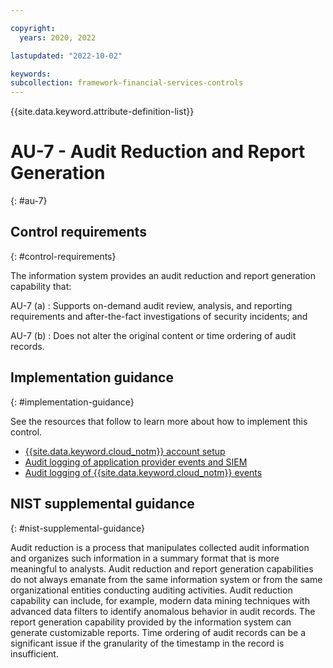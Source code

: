 ```yaml
---

copyright:
  years: 2020, 2022

lastupdated: "2022-10-02"

keywords: 
subcollection: framework-financial-services-controls
---
```


{{site.data.keyword.attribute-definition-list}}

               
# AU-7 - Audit Reduction and Report Generation
{: #au-7}

## Control requirements
{: #control-requirements}

The information system provides an audit reduction and report generation capability that:

AU-7 (a)
    : Supports on-demand audit review, analysis, and reporting requirements and after-the-fact investigations of security incidents; and

AU-7 (b)
    : Does not alter the original content or time ordering of audit records.

## Implementation guidance
{: #implementation-guidance}

See the resources that follow to learn more about how to implement this control.

- [{{site.data.keyword.cloud_notm}} account setup](/docs/framework-financial-services?topic=framework-financial-services-shared-account-setup)
- [Audit logging of application provider events and SIEM](/docs/framework-financial-services?topic=framework-financial-services-shared-logging-audit-provider)
- [Audit logging of {{site.data.keyword.cloud_notm}} events](/docs/framework-financial-services?topic=framework-financial-services-shared-logging-audit)

## NIST supplemental guidance
{: #nist-supplemental-guidance}

Audit reduction is a process that manipulates collected audit information and organizes such information in a summary format that is more meaningful to analysts. Audit reduction and report generation capabilities do not always emanate from the same information system or from the same organizational entities conducting auditing activities. Audit reduction capability can include, for example, modern data mining techniques with advanced data filters to identify anomalous behavior in audit records. The report generation capability provided by the information system can generate customizable reports. Time ordering of audit records can be a significant issue if the granularity of the timestamp in the record is insufficient.



